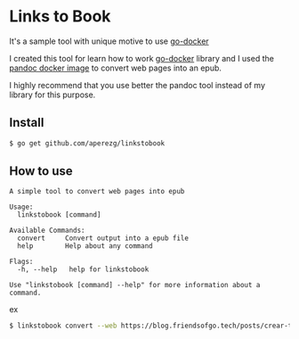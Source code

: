 # Links to Book
It's a sample tool with unique motive to use [go-docker](docker.io/go-docker)

I created this tool for learn how to work [go-docker](docker.io/go-docker) library and I used the [pandoc docker image](https://github.com/jagregory/pandoc-docker) to convert web pages into an epub.

I highly recommend that you use better the pandoc tool instead of my library for this purpose.

## Install

```sh
$ go get github.com/aperezg/linkstobook
```

## How to use

```
A simple tool to convert web pages into epub

Usage:
  linkstobook [command]

Available Commands:
  convert     Convert output into a epub file
  help        Help about any command

Flags:
  -h, --help   help for linkstobook

Use "linkstobook [command] --help" for more information about a command.
```

ex
```sh
$ linkstobook convert --web https://blog.friendsofgo.tech/posts/crear-tu-primer-cli-en-go/,https://blog.friendsofgo.tech/posts/dockerizando-tu-aplicacion-en-go/
```